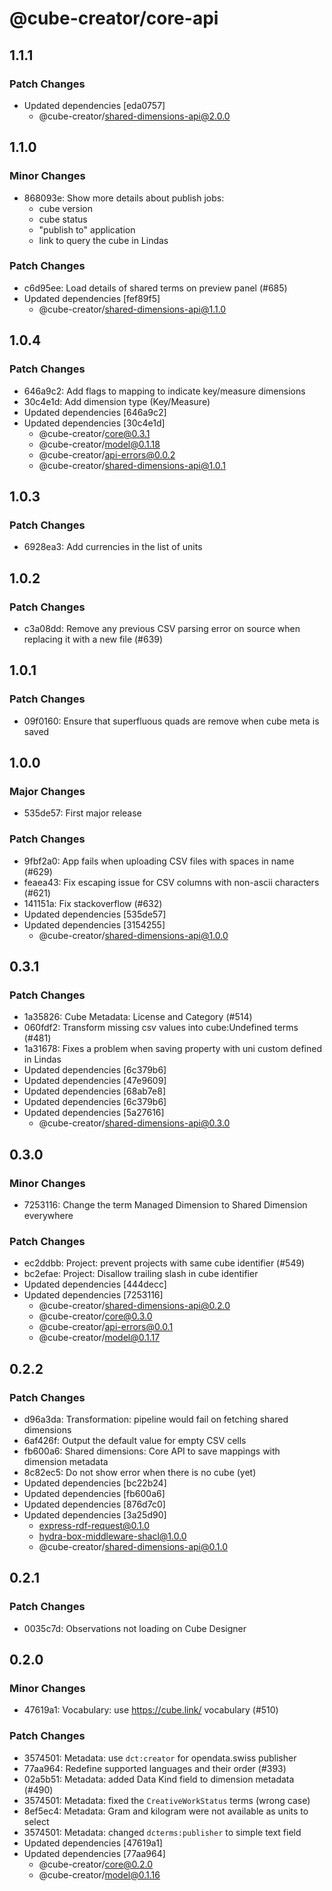 # @cube-creator/core-api

## 1.1.1

### Patch Changes

- Updated dependencies [eda0757]
  - @cube-creator/shared-dimensions-api@2.0.0

## 1.1.0

### Minor Changes

- 868093e: Show more details about publish jobs:
  - cube version
  - cube status
  - "publish to" application
  - link to query the cube in Lindas

### Patch Changes

- c6d95ee: Load details of shared terms on preview panel (#685)
- Updated dependencies [fef89f5]
  - @cube-creator/shared-dimensions-api@1.1.0

## 1.0.4

### Patch Changes

- 646a9c2: Add flags to mapping to indicate key/measure dimensions
- 30c4e1d: Add dimension type (Key/Measure)
- Updated dependencies [646a9c2]
- Updated dependencies [30c4e1d]
  - @cube-creator/core@0.3.1
  - @cube-creator/model@0.1.18
  - @cube-creator/api-errors@0.0.2
  - @cube-creator/shared-dimensions-api@1.0.1

## 1.0.3

### Patch Changes

- 6928ea3: Add currencies in the list of units

## 1.0.2

### Patch Changes

- c3a08dd: Remove any previous CSV parsing error on source when replacing it with a new file (#639)

## 1.0.1

### Patch Changes

- 09f0160: Ensure that superfluous quads are remove when cube meta is saved

## 1.0.0

### Major Changes

- 535de57: First major release

### Patch Changes

- 9fbf2a0: App fails when uploading CSV files with spaces in name (#629)
- feaea43: Fix escaping issue for CSV columns with non-ascii characters (#621)
- 141151a: Fix stackoverflow (#632)
- Updated dependencies [535de57]
- Updated dependencies [3154255]
  - @cube-creator/shared-dimensions-api@1.0.0

## 0.3.1

### Patch Changes

- 1a35826: Cube Metadata: License and Category (#514)
- 060fdf2: Transform missing csv values into cube:Undefined terms (#481)
- 1a31678: Fixes a problem when saving property with uni custom defined in Lindas
- Updated dependencies [6c379b6]
- Updated dependencies [47e9609]
- Updated dependencies [68ab7e8]
- Updated dependencies [6c379b6]
- Updated dependencies [5a27616]
  - @cube-creator/shared-dimensions-api@0.3.0

## 0.3.0

### Minor Changes

- 7253116: Change the term Managed Dimension to Shared Dimension everywhere

### Patch Changes

- ec2ddbb: Project: prevent projects with same cube identifier (#549)
- bc2efae: Project: Disallow trailing slash in cube identifier
- Updated dependencies [444decc]
- Updated dependencies [7253116]
  - @cube-creator/shared-dimensions-api@0.2.0
  - @cube-creator/core@0.3.0
  - @cube-creator/api-errors@0.0.1
  - @cube-creator/model@0.1.17

## 0.2.2

### Patch Changes

- d96a3da: Transformation: pipeline would fail on fetching shared dimensions
- 6af426f: Output the default value for empty CSV cells
- fb600a6: Shared dimensions: Core API to save mappings with dimension metadata
- 8c82ec5: Do not show error when there is no cube (yet)
- Updated dependencies [bc22b24]
- Updated dependencies [fb600a6]
- Updated dependencies [876d7c0]
- Updated dependencies [3a25d90]
  - express-rdf-request@0.1.0
  - hydra-box-middleware-shacl@1.0.0
  - @cube-creator/shared-dimensions-api@0.1.0

## 0.2.1

### Patch Changes

- 0035c7d: Observations not loading on Cube Designer

## 0.2.0

### Minor Changes

- 47619a1: Vocabulary: use https://cube.link/ vocabulary (#510)

### Patch Changes

- 3574501: Metadata: use `dct:creator` for opendata.swiss publisher
- 77aa964: Redefine supported languages and their order (#393)
- 02a5b51: Metadata: added Data Kind field to dimension metadata (#490)
- 3574501: Metadata: fixed the `CreativeWorkStatus` terms (wrong case)
- 8ef5ec4: Metadata: Gram and kilogram were not available as units to select
- 3574501: Metadata: changed `dcterms:publisher` to simple text field
- Updated dependencies [47619a1]
- Updated dependencies [77aa964]
  - @cube-creator/core@0.2.0
  - @cube-creator/model@0.1.16
